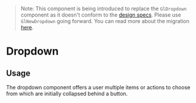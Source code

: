 > Note: This component is being introduced to replace the `GlDropdown` component as it doesn't
> conform to the [design specs](https://design.gitlab.com/components/dropdowns#dropdown). Please use
> `GlNewDropdown` going forward. You can read more about the migration
> [here](https://gitlab.com/gitlab-org/gitlab-ui/-/issues/673).

# Dropdown

<!-- STORY -->

## Usage

The dropdown component offers a user multiple items or actions to choose from which are initially collapsed behind a button.
